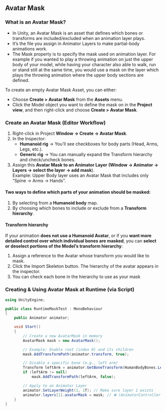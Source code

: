 ## Avatar Mask

### What is an Avatar Mask?
- In Unity, an Avatar Mask is an asset that defines which bones or transforms are included/excluded when an animation layer plays.
- It’s the file you assign in Animator Layers to make partial-body animations work.
- The Mask property is to specify the mask used on animation layer. For example if you wanted to play a throwing animation on just the upper body of your model, while having your character also able to walk, run or stand still at the same time, you would use a mask on the layer which plays the throwing animation where the upper body sections are defined.


To create an empty Avatar Mask Asset, you can either:

- Choose **Create > Avatar Mask** from the **Assets** menu.
- Click the Model object you want to define the mask on in the **Project view**, and then right-click and choose **Create > Avatar Mask**.

### Create an Avatar Mask (Editor Workflow)
1. Right-click in Project **Window → Create → Avatar Mask**.
2. In the Inspector: 
   - **Humanoid rig** → You’ll see checkboxes for body parts (Head, Arms, Legs, etc.).
   - **Generic rig** → You can manually expand the Transform hierarchy and check/uncheck bones.
3. Assign this **Avatar Mask to an Animator Layer** **(Window → Animator → Layers → select the layer → add mask**). \
Example: Upper Body layer uses an Avatar Mask that includes only “Spine → Arms → Hands”.

#### Two ways to define which parts of your animation should be masked:
1. By selecting from a **Humanoid body** map.
2. By choosing which bones to include or exclude from a **Transform hierarchy**.

#### Transform hierarchy
If your animation **does not use a Humanoid Avatar**, or if you **want more detailed control over which individual bones are masked**, you can **select or deselect portions of the Model’s transform hierarchy**:

1. Assign a reference to the Avatar whose transform you would like to mask.
2. Click the Import Skeleton button. The hierarchy of the avatar appears in the inspector.
3. You can check each bone in the hierarchy to use as your mask

### Creating & Using Avatar Mask at Runtime (via Script)

```cs
using UnityEngine;

public class RuntimeMaskTest : MonoBehaviour
{
    public Animator animator;

    void Start()
    {
        // Create a new AvatarMask in memory
        AvatarMask mask = new AvatarMask();

        // Example: Enable root (index 0) and its children
        mask.AddTransformPath(animator.transform, true);

        // Disable a specific bone (e.g., left arm)
        Transform leftArm = animator.GetBoneTransform(HumanBodyBones.LeftUpperArm);
        if (leftArm != null)
            mask.AddTransformPath(leftArm, false);

        // Apply to an Animator Layer
        animator.SetLayerWeight(1, 1f); // Make sure layer 1 exists
        animator.layers[1].avatarMask = mask; // ❌ (AnimatorController is read-only)
    }
}

```
